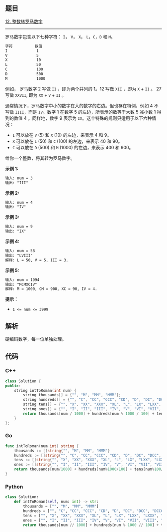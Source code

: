 ## 题目

[12. 整数转罗马数字](https://leetcode.cn/problems/integer-to-roman/)

---

罗马数字包含以下七种字符： `I`， `V`， `X`， `L`，`C`，`D` 和 `M`。

```txt
字符          数值
I             1
V             5
X             10
L             50
C             100
D             500
M             1000
```

例如， 罗马数字 2 写做 `II` ，即为两个并列的 1。12 写做 `XII` ，即为 `X` + `II` 。 27 写做  `XXVII`, 即为 `XX` + `V` + `II` 。

通常情况下，罗马数字中小的数字在大的数字的右边。但也存在特例，例如 4 不写做 `IIII`，而是 `IV`。数字 1 在数字 5 的左边，所表示的数等于大数 5 减小数 1 得到的数值 4 。同样地，数字 9 表示为 `IX`。这个特殊的规则只适用于以下六种情况：

- `I` 可以放在 `V` (5) 和 `X` (10) 的左边，来表示 4 和 9。
- `X` 可以放在 `L` (50) 和 `C` (100) 的左边，来表示 40 和 90。 
- `C` 可以放在 `D` (500) 和 `M` (1000) 的左边，来表示 400 和 900。

给你一个整数，将其转为罗马数字。

**示例 1:**

```txt
输入: num = 3
输出: "III"
```

**示例 2:**

```txt
输入: num = 4
输出: "IV"
```

**示例 3:**

```txt
输入: num = 9
输出: "IX"
```

**示例 4:**

```txt
输入: num = 58
输出: "LVIII"
解释: L = 50, V = 5, III = 3.
```

**示例 5:**

```txt
输入: num = 1994
输出: "MCMXCIV"
解释: M = 1000, CM = 900, XC = 90, IV = 4.
```

**提示：**

- `1 <= num <= 3999`

## 解析

硬编码数字，每一位单独处理。

## 代码

### C++

```cpp
class Solution {
public:
    string intToRoman(int num) {
        string thousands[] = {"", "M", "MM", "MMM"};
        string hundreds[] = {"", "C", "CC", "CCC", "CD", "D", "DC", "DCC", "DCCC", "CM"};
        string tens[] = {"", "X", "XX", "XXX", "XL", "L", "LX", "LXX", "LXXX", "XC"};
        string ones[] = {"", "I", "II", "III", "IV", "V", "VI", "VII", "VIII", "IX"};
        return thousands[num / 1000] + hundreds[num % 1000 / 100] + tens[num % 100 / 10] + ones[num % 10];
    }
};
```

### Go

```go
func intToRoman(num int) string {
    thousands := []string{"", "M", "MM", "MMM"}
    hundreds := []string{"", "C", "CC", "CCC", "CD", "D", "DC", "DCC", "DCCC", "CM"}
    tens := []string{"", "X", "XX", "XXX", "XL", "L", "LX", "LXX", "LXXX", "XC"}
    ones := []string{"", "I", "II", "III", "IV", "V", "VI", "VII", "VIII", "IX"}
    return thousands[num/1000] + hundreds[num%1000/100] + tens[num%100/10] + ones[num%10]
}
```

### Python

```python
class Solution:
    def intToRoman(self, num: int) -> str:
        thousands = ["", "M", "MM", "MMM"]
        hundreds = ["", "C", "CC", "CCC", "CD", "D", "DC", "DCC", "DCCC", "CM"]
        tens = ["", "X", "XX", "XXX", "XL", "L", "LX", "LXX", "LXXX", "XC"]
        ones = ["", "I", "II", "III", "IV", "V", "VI", "VII", "VIII", "IX"]
        return thousands[num // 1000] + hundreds[num % 1000 // 100] + tens[num % 100 // 10] + ones[num % 10]

```